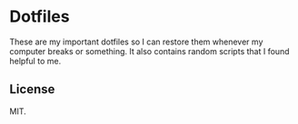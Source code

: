 # Dotfiles
These are my important dotfiles so I can restore them whenever my computer breaks or something.
It also contains random scripts that I found helpful to me.

## License
MIT.
